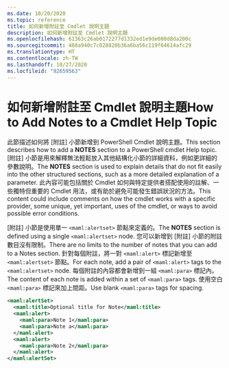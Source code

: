 ```yaml
---
ms.date: 10/20/2020
ms.topic: reference
title: 如何新增附註至 Cmdlet 說明主題
description: 如何新增附註至 Cmdlet 說明主題
ms.openlocfilehash: 61363c26ab0172277d1332ed1e9de080d8da200c
ms.sourcegitcommit: 488a940c7c828820b36a6ba56c119f64614afc29
ms.translationtype: HT
ms.contentlocale: zh-TW
ms.lasthandoff: 10/27/2020
ms.locfileid: "92659563"
---
```

# <a name="how-to-add-notes-to-a-cmdlet-help-topic"></a><span data-ttu-id="74c9e-103">如何新增附註至 Cmdlet 說明主題</span><span class="sxs-lookup"><span data-stu-id="74c9e-103">How to Add Notes to a Cmdlet Help Topic</span></span>

<span data-ttu-id="74c9e-104">此節描述如何將 [附註] 小節新增到 PowerShell Cmdlet 說明主題。</span><span class="sxs-lookup"><span data-stu-id="74c9e-104">This section describes how to add a **NOTES** section to a PowerShell cmdlet Help topic.</span></span> <span data-ttu-id="74c9e-105">[附註] 小節是用來解釋無法輕鬆放入其他結構化小節的詳細資料，例如更詳細的參數說明。</span><span class="sxs-lookup"><span data-stu-id="74c9e-105">The **NOTES** section is used to explain details that do not fit easily into the other structured sections, such as a more detailed explanation of a parameter.</span></span> <span data-ttu-id="74c9e-106">此內容可能包括關於 Cmdlet 如何與特定提供者搭配使用的註解、一些獨特但重要的 Cmdlet 用法，或有助於避免可能發生錯誤狀況的方法。</span><span class="sxs-lookup"><span data-stu-id="74c9e-106">This content could include comments on how the cmdlet works with a specific provider, some unique, yet important, uses of the cmdlet, or ways to avoid possible error conditions.</span></span>

<span data-ttu-id="74c9e-107">[附註] 小節是使用單一 `<maml:alertset>` 節點來定義的。</span><span class="sxs-lookup"><span data-stu-id="74c9e-107">The **NOTES** section is defined using a single `<maml:alertset>` node.</span></span> <span data-ttu-id="74c9e-108">您可以新增到 [附註] 小節的附註數目沒有限制。</span><span class="sxs-lookup"><span data-stu-id="74c9e-108">There are no limits to the number of notes that you can add to a Notes section.</span></span> <span data-ttu-id="74c9e-109">針對每個附註，將一對 `<maml:alert>` 標記新增至 `<maml:alertset>` 節點。</span><span class="sxs-lookup"><span data-stu-id="74c9e-109">For each note, add a pair of `<maml:alert>` tags to the `<maml:alertset>` node.</span></span> <span data-ttu-id="74c9e-110">每個附註的內容都會新增到一組 `<maml:para>` 標記內。</span><span class="sxs-lookup"><span data-stu-id="74c9e-110">The content of each note is added within a set of `<maml:para>` tags.</span></span> <span data-ttu-id="74c9e-111">使用空白 `<maml:para>` 標記來加上間距。</span><span class="sxs-lookup"><span data-stu-id="74c9e-111">Use blank `<maml:para>` tags for spacing.</span></span>

```xml
<maml:alertSet>
  <maml:title>Optional title for Note</maml:title>
  <maml:alert>
    <maml:para>Note 1</maml:para>
    <maml:para>Note a</maml:para>
  </maml:alert>
  <maml:alert>
    <maml:para>Note 2</maml:para>
  </maml:alert>
</maml:alertSet>
```

